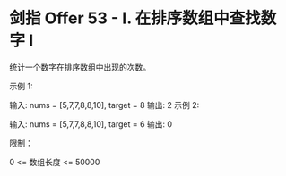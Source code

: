 # 剑指 Offer 53 - I. 在排序数组中查找数字 I
  统计一个数字在排序数组中出现的次数。
  
   
  
  示例 1:
  
  输入: nums = [5,7,7,8,8,10], target = 8
  输出: 2
  示例 2:
  
  输入: nums = [5,7,7,8,8,10], target = 6
  输出: 0
   
  
  限制：
  
  0 <= 数组长度 <= 50000
